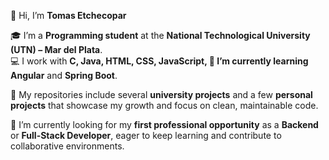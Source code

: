 👋 Hi, I’m **Tomas Etchecopar**  

🎓 I’m a **Programming student** at the **National Technological University (UTN) – Mar del Plata**.  
💻 I work with **C, Java, HTML, CSS, JavaScript,
🌱 I’m currently learning Angular** and **Spring Boot**.  

📂 My repositories include several **university projects** and a few **personal projects** that showcase my growth and focus on clean, maintainable code.  

🚀 I’m currently looking for my **first professional opportunity** as a **Backend** or **Full-Stack Developer**, eager to keep learning and contribute to collaborative environments.  
